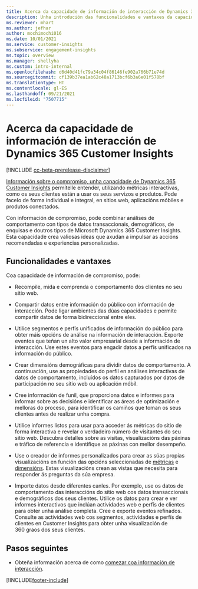 ```yaml
---
title: Acerca da capacidade de información de interacción de Dynamics 365 Customer Insights
description: Unha introdución das funcionalidades e vantaxes da capacidade de información de interacción.
ms.reviewer: mhart
ms.author: jefhar
author: mochimochi016
ms.date: 10/01/2021
ms.service: customer-insights
ms.subservice: engagement-insights
ms.topic: overview
ms.manager: shellyha
ms.custom: intro-internal
ms.openlocfilehash: d6d40d41fc79a34c04f86146fe902a766b71e74d
ms.sourcegitcommit: cf139b37ea1ab62c48a1713bcf6b3a6e01f578bf
ms.translationtype: HT
ms.contentlocale: gl-ES
ms.lasthandoff: 09/21/2021
ms.locfileid: "7507715"
---
```

# <a name="about-dynamics-365-customer-insights-engagement-insights-capability"></a>Acerca da capacidade de información de interacción de Dynamics 365 Customer Insights 

[!INCLUDE [cc-beta-prerelease-disclaimer](includes/cc-beta-prerelease-disclaimer.md)]

[Información sobre o compromiso, unha capacidade de Dynamics 365 Customer Insights](https://dynamics.microsoft.com/ai/customer-insights/engagement-insights-capability/) permítelle entender, utilizando métricas interactivas, como os seus clientes están a usar os seus servizos e produtos. Pode facelo de forma individual e integral, en sitios web, aplicacións móbiles e produtos conectados.

Con información de compromiso, pode combinar análises de comportamento con tipos de datos transaccionais, demográficos, de enquisas e doutros tipos de Microsoft Dynamics 365 Customer Insights. Esta capacidade crea valiosas ideas que axudan a impulsar as accións recomendadas e experiencias personalizadas.

## <a name="features-and-benefits"></a>Funcionalidades e vantaxes

Coa capacidade de información de compromiso, pode:

- Recompile, mida e comprenda o comportamento dos clientes no seu sitio web.

- Compartir datos entre información do público con información de interacción. Pode ligar ambientes das dúas capacidades e permite compartir datos de forma bidireccional entre eles.

- Utilice segmentos e perfís unificados de información do público para obter máis opcións de análise na información de interacción. Exporte eventos que teñan un alto valor empresarial desde a información de interacción. Use estes eventos para engadir datos a perfís unificados na información do público.

- Crear dimensións demográficas para dividir datos de comportamento. A continuación, use as propiedades do perfil en análises interactivas de datos de comportamento, incluídos os datos capturados por datos de participación no seu sitio web ou aplicación móbil.

- Cree información de funil, que proporciona datos e informes para informar sobre as decisións e identificar as áreas de optimización e melloras do proceso, para identificar os camiños que toman os seus clientes antes de realizar unha compra. 

-  Utilice informes listos para usar para acceder ás métricas do sitio de forma interactiva e revelar o verdadeiro número de visitantes do seu sitio web. Descubra detalles sobre as visitas, visualizacións das páxinas e tráfico de referencia e identifique as páxinas con mellor desempeño.

- Use o creador de informes personalizados para crear as súas propias visualizacións en función das opcións seleccionadas de [métricas](glossary.md) e [dimensións](glossary.md). Estas visualizacións crean as vistas que necesita para responder ás preguntas da súa empresa.

- Importe datos desde diferentes canles. Por exemplo, use os datos de comportamento das interaccións do sitio web cos datos transaccionais e demográficos dos seus clientes. Utilice os datos para crear e ver informes interactivos que inclúan actividades web e perfís de clientes para obter unha análise completa. Cree e exporte eventos refinados. Consulte as actividades web cos segmentos, actividades e perfís de clientes en Customer Insights para obter unha visualización de 360 graos dos seus clientes.

## <a name="next-steps"></a>Pasos seguintes

- Obteña información acerca de como [comezar coa información de interacción](get-started.md).


[!INCLUDE[footer-include](../includes/footer-banner.md)]
